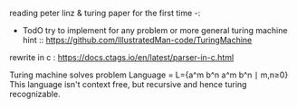 reading peter linz & turing paper for the first time -:

- TodO
try to implement for any problem or more general turing machine
hint :: https://github.com/IllustratedMan-code/TuringMachine

rewrite in c : https://docs.ctags.io/en/latest/parser-in-c.html

Turing machine solves problem 
Language = L={a^m b^n a^m b^n ∣ m,n≥0}
This language isn't context free, but recursive and hence turing recognizable.

